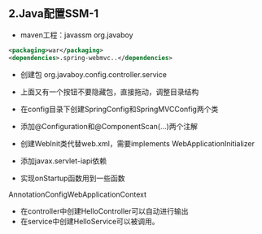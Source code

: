 ## 2.Java配置SSM-1



- maven工程：javassm  org.javaboy

```xml
<packaging>war</packaging>
<dependencies>.spring-webmvc..</dependencies>
```

- 创建包 org.javaboy.config.controller.service
- 上面又有一个按钮不要隐藏包，直接拖动，调整目录结构
-  在config目录下创建SpringConfig和SpringMVCConfig两个类
- 添加@Configuration和@ComponentScan(...)两个注解

- 创建WebInit类代替web.xml，需要implements WebApplicationInitializer
- 添加javax.servlet-iapi依赖
- 实现onStartup函数用到一些函数

AnnotationConfigWebApplicationContext

- 在controller中创建HelloController可以自动进行输出
- 在service中创建HelloService可以被调用。